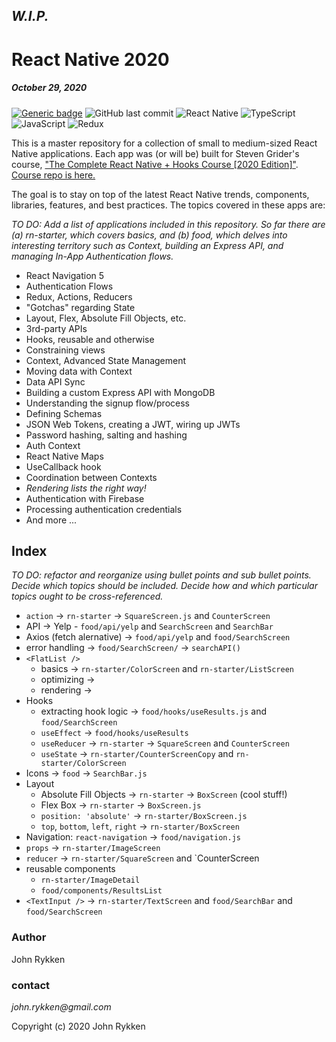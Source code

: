 ## _W.I.P._

# React Native 2020 
##### October 29, 2020 

[![Generic badge](https://img.shields.io/badge/license-MIT-green.svg?style=plastic&labelColor=36566F)](https://shields.io/)
![GitHub last commit](https://img.shields.io/github/last-commit/GreanBeetle/react-native-2020?style=plastic&labelColor=36566F)
![React Native](https://img.shields.io/static/v1?message=React-Native&color=61dafb&style=plastic&logo=react&label=&labelColor=36566F)
![TypeScript](https://img.shields.io/static/v1?message=TypeScript&color=007acc&style=plastic&logo=typescript&label=&labelColor=36566F&logoColor=007acc)
![JavaScript](https://img.shields.io/static/v1?message=JavaScript&color=F7DF1E&style=plastic&logo=javascript&label=&labelColor=36566F&logoColor=F7DF1E)
![Redux](https://img.shields.io/static/v1?message=Redux&color=764ABC&style=plastic&logo=redux&label=&labelColor=36566F&logoColor=764ABC)

This is a master repository for a collection of small to medium-sized React Native applications. Each app was (or will be) built for Steven Grider's course, ["The Complete React Native + Hooks Course [2020 Edition]"](https://www.udemy.com/course/the-complete-react-native-and-redux-course/). [Course repo is here.](https://github.com/StephenGrider/rn-casts)

The goal is to stay on top of the latest React Native trends, components, libraries, features, and best practices. The topics covered in these apps are:  

_TO DO: Add a list of applications included in this repository. So far there are (a) rn-starter, which covers basics, and (b) food, which delves into interesting territory such as Context, building an Express API, and managing In-App Authentication flows._ 
 
* React Navigation 5
* Authentication Flows
* Redux, Actions, Reducers
* "Gotchas" regarding State 
* Layout, Flex, Absolute Fill Objects, etc.  
* 3rd-party APIs
* Hooks, reusable and otherwise
* Constraining views 
* Context, Advanced State Management
* Moving data with Context 
* Data API Sync
* Building a custom Express API with MongoDB 
* Understanding the signup flow/process
* Defining Schemas 
* JSON Web Tokens, creating a JWT, wiring up JWTs
* Password hashing, salting and hashing
* Auth Context
* React Native Maps 
* UseCallback hook
* Coordination between Contexts
* _Rendering lists the right way!_
* Authentication with Firebase
* Processing authentication credentials
* And more ... 

## Index

_TO DO: refactor and reorganize using bullet points and sub bullet points. Decide which topics should be included. Decide how and which particular topics ought to be cross-referenced._

* `action` -> `rn-starter` -> `SquareScreen.js` and `CounterScreen`
* API -> Yelp - `food/api/yelp` and `SearchScreen` and `SearchBar`
* Axios (fetch alernative) -> `food/api/yelp` and `food/SearchScreen`
* error handling -> `food/SearchScreen/` -> `searchAPI()`
* `<FlatList />`
  * basics -> `rn-starter/ColorScreen` and `rn-starter/ListScreen`
  * optimizing -> 
  * rendering -> 
* Hooks
  * extracting hook logic -> `food/hooks/useResults.js` and `food/SearchScreen`
  * `useEffect` -> `food/hooks/useResults` 
  * `useReducer` -> `rn-starter` -> `SquareScreen` and `CounterScreen`
  * `useState` -> `rn-starter/CounterScreenCopy` and `rn-starter/ColorScreen`
* Icons -> `food` -> `SearchBar.js`
* Layout
  * Absolute Fill Objects -> `rn-starter` -> `BoxScreen` (cool stuff!) 
  * Flex Box -> `rn-starter` -> `BoxScreen.js`
  * `position: 'absolute'` -> `rn-starter/BoxScreen.js` 
  * `top`, `bottom`, `left`, `right` -> `rn-starter/BoxScreen`
* Navigation: `react-navigation` -> `food/navigation.js` 
* `props` -> `rn-starter/ImageScreen`  
* `reducer` -> `rn-starter/SquareScreen` and `CounterScreen
* reusable components
  * `rn-starter/ImageDetail`
  * `food/components/ResultsList`
* `<TextInput />` -> `rn-starter/TextScreen`  and `food/SearchBar` and `food/SearchScreen`


### Author

John Rykken

### contact

_john.rykken@gmail.com_

Copyright (c) 2020 John Rykken
